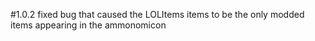 #1.0.2
fixed bug that caused the LOLItems items to be the only modded items appearing in the ammonomicon
